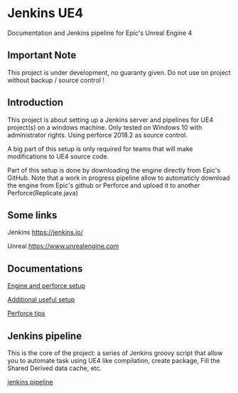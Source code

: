 # Jenkins UE4
Documentation and Jenkins pipeline for Epic's Unreal Engine 4

## Important Note
This project is under development, no guaranty given.
Do not use on project without backup / source control !

## Introduction

This project is about setting up a Jenkins server and pipelines for UE4 project(s) on a windows machine.
Only tested on Windows 10 with administrator rights.
Using perforce 2018.2 as source control.

A big part of this setup is only required for teams that will make modifications to UE4 source code.

Part of this setup is done by downloading the engine directly from Epic's GitHub.
Note that a work in progress pipeline allow to automaticly download the engine from Epic's github or Perforce and upload it to another Perforce(Replicate.java)

## Some links

Jenkins
https://jenkins.io/

Unreal
https://www.unrealengine.com

## Documentations

[Engine and perforce setup](Documentation/SETUP.md)

[Additional useful setup](Documentation/ADD_SETUP.md)

[Perforce tips](Documentation/P4_TIPS.md)

## Jenkins pipeline

This is the core of the project: a series of Jenkins groovy script that allow you to automate task using UE4 like compilation, create package, Fill the Shared Derived data cache, etc.

[jenkins pipeline](Pipelines/.)
